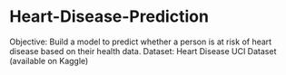 # Heart-Disease-Prediction
Objective: Build a model to predict whether a person is at risk of heart disease based on their health data. Dataset: Heart Disease UCI Dataset (available on Kaggle)
